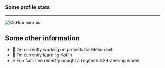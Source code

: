 ### Some profile stats
---
![GitHub metrics](https://metrics.lecoq.io/zFlxw?languages=1&followup=1&config.timezone=Europe%2FBerlin)


## Some other information

- 🔭 I’m currently working on projects for Melion.net
- 🌱 I’m currently learning Kotlin
- ⚡ Fun fact: I've recently bought a Logitech G29 steering wheel

<!--
**zFlxw/zFlxw** is a ✨ _special_ ✨ repository because its `README.md` (this file) appears on your GitHub profile.

Here are some ideas to get you started:

- 🔭 I’m currently working on ...
- 🌱 I’m currently learning ...
- 👯 I’m looking to collaborate on ...
- 🤔 I’m looking for help with ...
- 💬 Ask me about ...
- 📫 How to reach me: ...
- 😄 Pronouns: ...
- ⚡ Fun fact: ...
-->
